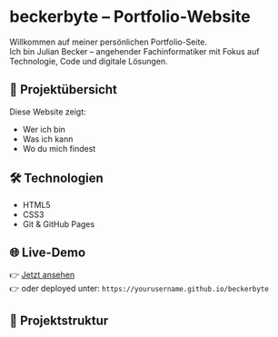 # beckerbyte – Portfolio-Website

Willkommen auf meiner persönlichen Portfolio-Seite.  
Ich bin Julian Becker – angehender Fachinformatiker mit Fokus auf Technologie, Code und digitale Lösungen.

## 🚀 Projektübersicht

Diese Website zeigt:
- Wer ich bin
- Was ich kann
- Wo du mich findest

## 🛠️ Technologien

- HTML5
- CSS3
- Git & GitHub Pages

## 🌐 Live-Demo

👉 [Jetzt ansehen](https://github.com/yourusername/beckerbyte)  
👉 oder deployed unter: `https://yourusername.github.io/beckerbyte`

## 📂 Projektstruktur

